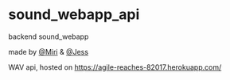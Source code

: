 # sound_webapp_api
backend sound_webapp

made by <a href="https://github.com/mirimichaelson">@Miri</a> & <a href="https://github.com/jlonsdale">@Jess</a>

WAV api, hosted on https://agile-reaches-82017.herokuapp.com/
